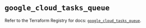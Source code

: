# `google_cloud_tasks_queue`

Refer to the Terraform Registry for docs: [`google_cloud_tasks_queue`](https://registry.terraform.io/providers/hashicorp/google-beta/6.40.0/docs/resources/google_cloud_tasks_queue).
